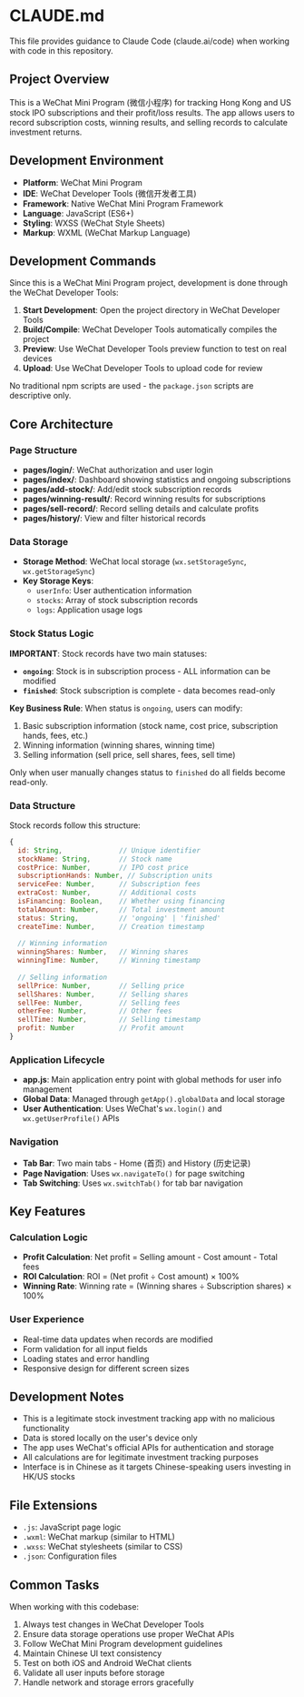 # CLAUDE.md

This file provides guidance to Claude Code (claude.ai/code) when working with code in this repository.

## Project Overview

This is a WeChat Mini Program (微信小程序) for tracking Hong Kong and US stock IPO subscriptions and their profit/loss results. The app allows users to record subscription costs, winning results, and selling records to calculate investment returns.

## Development Environment

- **Platform**: WeChat Mini Program
- **IDE**: WeChat Developer Tools (微信开发者工具)
- **Framework**: Native WeChat Mini Program Framework
- **Language**: JavaScript (ES6+)
- **Styling**: WXSS (WeChat Style Sheets)
- **Markup**: WXML (WeChat Markup Language)

## Development Commands

Since this is a WeChat Mini Program project, development is done through the WeChat Developer Tools:

1. **Start Development**: Open the project directory in WeChat Developer Tools
2. **Build/Compile**: WeChat Developer Tools automatically compiles the project
3. **Preview**: Use WeChat Developer Tools preview function to test on real devices
4. **Upload**: Use WeChat Developer Tools to upload code for review

No traditional npm scripts are used - the `package.json` scripts are descriptive only.

## Core Architecture

### Page Structure
- **pages/login/**: WeChat authorization and user login
- **pages/index/**: Dashboard showing statistics and ongoing subscriptions
- **pages/add-stock/**: Add/edit stock subscription records
- **pages/winning-result/**: Record winning results for subscriptions
- **pages/sell-record/**: Record selling details and calculate profits
- **pages/history/**: View and filter historical records

### Data Storage
- **Storage Method**: WeChat local storage (`wx.setStorageSync`, `wx.getStorageSync`)
- **Key Storage Keys**:
  - `userInfo`: User authentication information
  - `stocks`: Array of stock subscription records
  - `logs`: Application usage logs

### Stock Status Logic
**IMPORTANT**: Stock records have two main statuses:
- **`ongoing`**: Stock is in subscription process - ALL information can be modified
- **`finished`**: Stock subscription is complete - data becomes read-only

**Key Business Rule**: When status is `ongoing`, users can modify:
1. Basic subscription information (stock name, cost price, subscription hands, fees, etc.)
2. Winning information (winning shares, winning time)  
3. Selling information (sell price, sell shares, fees, sell time)

Only when user manually changes status to `finished` do all fields become read-only.

### Data Structure
Stock records follow this structure:
```javascript
{
  id: String,              // Unique identifier
  stockName: String,       // Stock name
  costPrice: Number,       // IPO cost price
  subscriptionHands: Number, // Subscription units
  serviceFee: Number,      // Subscription fees
  extraCost: Number,       // Additional costs
  isFinancing: Boolean,    // Whether using financing
  totalAmount: Number,     // Total investment amount
  status: String,          // 'ongoing' | 'finished'
  createTime: Number,      // Creation timestamp
  
  // Winning information
  winningShares: Number,   // Winning shares
  winningTime: Number,     // Winning timestamp
  
  // Selling information
  sellPrice: Number,       // Selling price
  sellShares: Number,      // Selling shares
  sellFee: Number,         // Selling fees
  otherFee: Number,        // Other fees
  sellTime: Number,        // Selling timestamp
  profit: Number           // Profit amount
}
```

### Application Lifecycle
- **app.js**: Main application entry point with global methods for user info management
- **Global Data**: Managed through `getApp().globalData` and local storage
- **User Authentication**: Uses WeChat's `wx.login()` and `wx.getUserProfile()` APIs

### Navigation
- **Tab Bar**: Two main tabs - Home (首页) and History (历史记录)
- **Page Navigation**: Uses `wx.navigateTo()` for page switching
- **Tab Switching**: Uses `wx.switchTab()` for tab bar navigation

## Key Features

### Calculation Logic
- **Profit Calculation**: Net profit = Selling amount - Cost amount - Total fees
- **ROI Calculation**: ROI = (Net profit ÷ Cost amount) × 100%
- **Winning Rate**: Winning rate = (Winning shares ÷ Subscription shares) × 100%

### User Experience
- Real-time data updates when records are modified
- Form validation for all input fields
- Loading states and error handling
- Responsive design for different screen sizes

## Development Notes

- This is a legitimate stock investment tracking app with no malicious functionality
- Data is stored locally on the user's device only
- The app uses WeChat's official APIs for authentication and storage
- All calculations are for legitimate investment tracking purposes
- Interface is in Chinese as it targets Chinese-speaking users investing in HK/US stocks

## File Extensions
- `.js`: JavaScript page logic
- `.wxml`: WeChat markup (similar to HTML)
- `.wxss`: WeChat stylesheets (similar to CSS)
- `.json`: Configuration files

## Common Tasks

When working with this codebase:
1. Always test changes in WeChat Developer Tools
2. Ensure data storage operations use proper WeChat APIs
3. Follow WeChat Mini Program development guidelines
4. Maintain Chinese UI text consistency
5. Test on both iOS and Android WeChat clients
6. Validate all user inputs before storage
7. Handle network and storage errors gracefully